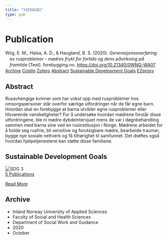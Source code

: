 ```yaml
---
title: "Y4I6GUQ2"
type: pub
---
```

<h1>Publication</h1>
<article id="csl-bib-container-Y4I6GUQ2" class="csl-bib-container">
  <div class="csl-bib-body" style="line-height: 1.35; padding-left: 1em; text-indent:-1em;">
  <div class="csl-entry">Wiig, E. M., Halsa, A. D., &amp; Haugland, B. S. (2020). <i>Generasjonsoverf&#xF8;ring av rusproblemer - m&#xF8;dres frykt for fortida og dens p&#xE5;virkning p&#xE5; framtida</i> [Text]. forebygging.no. <a href="https://doi.org/10.21340/0WNQ-WA07">https://doi.org/10.21340/0WNQ-WA07</a></div>
</div>
  <div class="csl-bib-buttons">
    <a href="#taxonomy-article-Y4I6GUQ2" class="csl-bib-button">Archive</a>
    <a href="https://app.cristin.no/results/show.jsf?id=1843220" alt="Cristin URL" class="csl-bib-button">Cristin</a>
    <a href="http://zotero.org/groups/5402882/items/Y4I6GUQ2" alt="Zotero URL" class="csl-bib-button">Zotero</a>
    <a href="#abstract-article-Y4I6GUQ2" class="csl-bib-button">Abstract</a>
    <a href="#sdg-article-Y4I6GUQ2" class="csl-bib-button">Sustainable Development Goals</a>
    <a href="http://ezproxy.inn.no/login?url=https://doi.org/10.21340/0WNQ-WA07" class="csl-bib-button">EZproxy</a>
  </div>
  <div id="csl-bib-meta-container-Y4I6GUQ2"></div>
</article>
<div id="csl-bib-meta-Y4I6GUQ2" class="csl-bib-meta">
  <article id="abstract-article-Y4I6GUQ2" class="abstract-article">
    <h1>Abstract</h1>
    Rusavhengige kvinner som har vokst opp med rusproblemer hos omsorgspersoner står overfor særlige utfordringer når de får egne barn. Hvordan skal en forebygge at barna utvikler egne rusproblemer eller tilsvarende vanskeligheter? For å undersøke hvordan mødrene forstår disse utfordringene, ble ni mødre dybdeintervjuet mens de var i døgnbehandling sammen med barna sine ved en rusinstitusjon i Norge. Mødrene arbeidet for å holde seg rusfrie, bli sensitive og forutsigbare mødre, bearbeide traumer, bygge nye sosiale nettverk og få tilhørighet til samfunnet. Det drøftes også hvordan hjelpetjenestene kan støtte disse familiene.
  </article>
  <article id="sdg-article-Y4I6GUQ2" class="sdg-article">
    <h1>Sustainable Development Goals</h1>
    <div class="sdg-container"><div id="sdg3" class="sdg"> <img src="{{< params subfolder >}}images/sdg/sdg03_en.png" class="image" alt="SDG 3"> <div class="sdg-overlay"> <a href="{{< params subfolder >}}en/archive/?sdg=3#archive" class="sdg-publication-count"><span>5</span> Publications</a> <p><a href="https://sdgs.un.org/goals/goal3" class="sdg-read-more">Read More</a></p> </div> </div></div>
  </article>
  <article id="taxonomy-article-Y4I6GUQ2" class="taxonomy-article">
    <h1>Archive</h1>
    <ul>
      <li>Inland Norway University of Applied Sciences</li>
      <li>Faculty of Social and Health Sciences</li>
      <li>Department of Social Work and Guidance</li>
      <li>2020</li>
      <li>October</li>
    </ul>
  </article>
</div>

